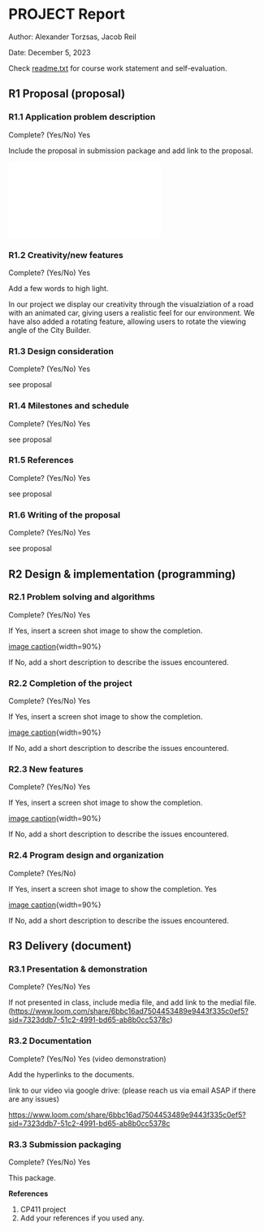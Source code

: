 # PROJECT Report

Author: Alexander Torzsas, Jacob Reil 

Date: December 5, 2023

Check [readme.txt](readme.txt) for course work statement and self-evaluation. 
  

## R1 Proposal (proposal)

### R1.1 Application problem description
 

Complete? (Yes/No) 
Yes

Include the proposal in submission package and add link to the proposal. 

![proposal](proposal.html)
	

### R1.2 Creativity/new features
 

Complete? (Yes/No) 
Yes

Add a few words to high light.

In our project we display our creativity through the visualziation of a road with an animated car, giving users a realistic feel for our environment.
We have also added a rotating feature, allowing users to rotate the viewing angle of the City Builder.


### R1.3 Design consideration
 

Complete? (Yes/No) 
Yes

see proposal


### R1.4 Milestones and schedule
 

Complete? (Yes/No) 
Yes

see proposal


### R1.5 References
 

Complete? (Yes/No) 
Yes

see proposal


### R1.6 Writing of the proposal
 

Complete? (Yes/No) 
Yes

see proposal





## R2 Design & implementation (programming)

### R2.1 Problem solving and algorithms
 

Complete? (Yes/No) 
Yes

If Yes, insert a screen shot image to show the completion.

[image caption](images/2.1.png){width=90%}

If No, add a short description to describe the issues encountered.

### R2.2 Completion of the project
 

Complete? (Yes/No) 
Yes

If Yes, insert a screen shot image to show the completion.

[image caption](images/2.2.png){width=90%}

If No, add a short description to describe the issues encountered.

### R2.3 New features
 

Complete? (Yes/No) 
Yes

If Yes, insert a screen shot image to show the completion.

[image caption](images/2.3.png){width=90%}

If No, add a short description to describe the issues encountered.

### R2.4 Program design and organization
 

Complete? (Yes/No) 

If Yes, insert a screen shot image to show the completion.
Yes

[image caption](images/2.4.png){width=90%}

If No, add a short description to describe the issues encountered.




## R3 Delivery (document)

### R3.1 Presentation & demonstration
 

Complete? (Yes/No) 
Yes

If not presented in class, include media file, and add link to the medial file.
(https://www.loom.com/share/6bbc16ad7504453489e9443f335c0ef5?sid=7323ddb7-51c2-4991-bd65-ab8b0cc5378c)

### R3.2 Documentation
 

Complete? (Yes/No) 
Yes (video demonstration)

Add the hyperlinks to the documents. 

link to our video via google drive:
(please reach us via email ASAP if there are any issues)

https://www.loom.com/share/6bbc16ad7504453489e9443f335c0ef5?sid=7323ddb7-51c2-4991-bd65-ab8b0cc5378c

### R3.3 Submission packaging
 

Complete? (Yes/No) 
Yes

This package.





**References**

1. CP411 project
2. Add your references if you used any. 
